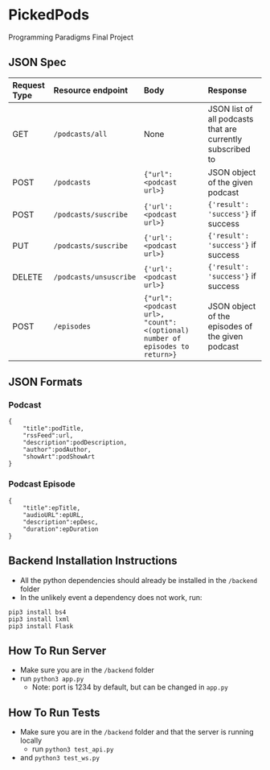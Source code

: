 # PickedPods

Programming Paradigms Final Project

## JSON Spec

|Request Type | Resource endpoint | Body | Response |
|:-----------|:-----------------|:----|:-------|
| GET | `/podcasts/all` | None |  JSON list of all podcasts that are currently subscribed to |
| POST | `/podcasts` | `{"url": <podcast url>}` | JSON object of the given podcast | 
| POST | `/podcasts/suscribe` |`{'url':<podcast url>}` |  `{'result': 'success'}`  if success|
| PUT | `/podcasts/suscribe` |`{'url':<podcast url>}` |  `{'result': 'success'}`  if success|
| DELETE | `/podcasts/unsuscribe` | `{'url':<podcast url>}` | `{'result': 'success'}`  if success|
| POST | `/episodes` | `{"url": <podcast url>, "count":<(optional) number of episodes to return>}` | JSON object of the episodes of the given podcast | 


## JSON Formats
### Podcast
	{
		"title":podTitle,
		"rssFeed":url,
		"description":podDescription,
		"author":podAuthor,
		"showArt":podShowArt
	}

### Podcast Episode
	{
		"title":epTitle,
		"audioURL":epURL,
		"description":epDesc,
		"duration":epDuration
	}
	
## Backend Installation Instructions
- All the python dependencies should already be installed in the `/backend` folder
- In the unlikely event a dependency does not work, run:
```
pip3 install bs4
pip3 install lxml
pip3 install Flask
```
	
## How To Run Server
- Make sure you are in the `/backend` folder
- run `python3 app.py`
	- Note: port is 1234 by default, but can be changed in `app.py`

## How To Run Tests
- Make sure you are in the `/backend` folder and that the server is running locally
	- run `python3 test_api.py`
- and `python3 test_ws.py`
